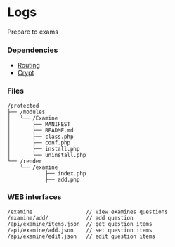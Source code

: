 # Logs
Prepare to exams

### Dependencies
- [Routing](https://github.com/evildevel/php-shell/tree/master/protected/modules/Routing)
- [Crypt](https://github.com/evildevel/php-shell/tree/master/protected/modules/DB)

### Files
```
/protected
├── /modules
│   └── /Examine
│       ├── MANIFEST
│       ├── README.md
│       ├── class.php
│       ├── conf.php
│       ├── install.php
│       └── uninstall.php
└── /render
    └── /examine
            ├── index.php
            ├── add.php
```

### WEB interfaces
```
/examine                 // View examines questions
/examine/add/            // add question
/api/examine/items.json  // get question items
/api/examine/add.json    // set question items
/api/examine/edit.json   // edit question items

```